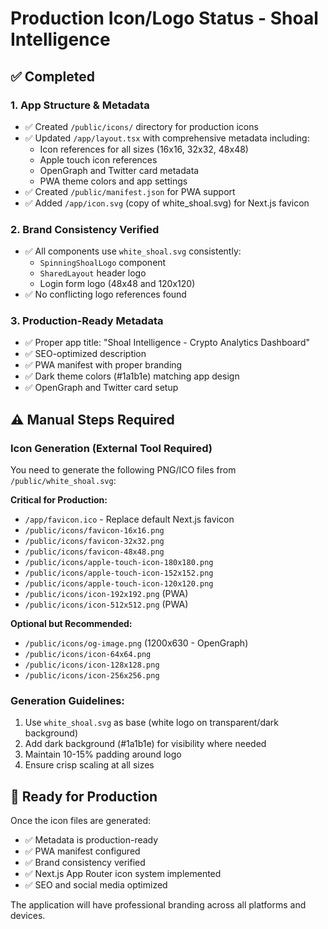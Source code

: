 # Production Icon/Logo Status - Shoal Intelligence

## ✅ Completed

### 1. App Structure & Metadata
- ✅ Created `/public/icons/` directory for production icons
- ✅ Updated `/app/layout.tsx` with comprehensive metadata including:
  - Icon references for all sizes (16x16, 32x32, 48x48)
  - Apple touch icon references
  - OpenGraph and Twitter card metadata
  - PWA theme colors and app settings
- ✅ Created `/public/manifest.json` for PWA support
- ✅ Added `/app/icon.svg` (copy of white_shoal.svg) for Next.js favicon

### 2. Brand Consistency Verified
- ✅ All components use `white_shoal.svg` consistently:
  - `SpinningShoalLogo` component
  - `SharedLayout` header logo  
  - Login form logo (48x48 and 120x120)
- ✅ No conflicting logo references found

### 3. Production-Ready Metadata
- ✅ Proper app title: "Shoal Intelligence - Crypto Analytics Dashboard"
- ✅ SEO-optimized description
- ✅ PWA manifest with proper branding
- ✅ Dark theme colors (#1a1b1e) matching app design
- ✅ OpenGraph and Twitter card setup

## ⚠️ Manual Steps Required

### Icon Generation (External Tool Required)
You need to generate the following PNG/ICO files from `/public/white_shoal.svg`:

**Critical for Production:**
- `/app/favicon.ico` - Replace default Next.js favicon
- `/public/icons/favicon-16x16.png`
- `/public/icons/favicon-32x32.png`
- `/public/icons/favicon-48x48.png`
- `/public/icons/apple-touch-icon-180x180.png`
- `/public/icons/apple-touch-icon-152x152.png`
- `/public/icons/apple-touch-icon-120x120.png`
- `/public/icons/icon-192x192.png` (PWA)
- `/public/icons/icon-512x512.png` (PWA)

**Optional but Recommended:**
- `/public/icons/og-image.png` (1200x630 - OpenGraph)
- `/public/icons/icon-64x64.png`
- `/public/icons/icon-128x128.png`
- `/public/icons/icon-256x256.png`

### Generation Guidelines:
1. Use `white_shoal.svg` as base (white logo on transparent/dark background)
2. Add dark background (#1a1b1e) for visibility where needed
3. Maintain 10-15% padding around logo
4. Ensure crisp scaling at all sizes

## 🚀 Ready for Production

Once the icon files are generated:
- ✅ Metadata is production-ready
- ✅ PWA manifest configured
- ✅ Brand consistency verified
- ✅ Next.js App Router icon system implemented
- ✅ SEO and social media optimized

The application will have professional branding across all platforms and devices.